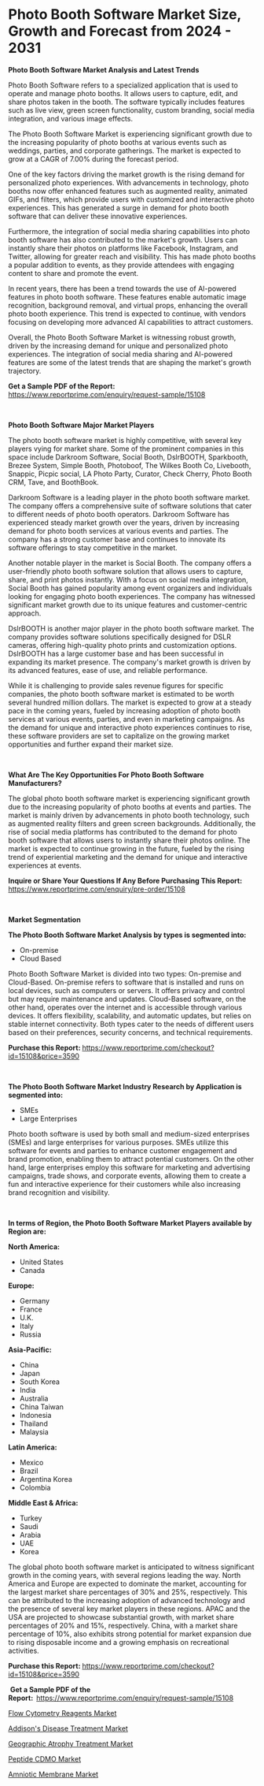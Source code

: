 <p><h1>Photo Booth Software Market Size, Growth and Forecast from 2024 - 2031</h1></p><p><strong>Photo Booth Software Market Analysis and Latest Trends</strong></p>
<p><p>Photo Booth Software refers to a specialized application that is used to operate and manage photo booths. It allows users to capture, edit, and share photos taken in the booth. The software typically includes features such as live view, green screen functionality, custom branding, social media integration, and various image effects.</p><p>The Photo Booth Software Market is experiencing significant growth due to the increasing popularity of photo booths at various events such as weddings, parties, and corporate gatherings. The market is expected to grow at a CAGR of 7.00% during the forecast period. </p><p>One of the key factors driving the market growth is the rising demand for personalized photo experiences. With advancements in technology, photo booths now offer enhanced features such as augmented reality, animated GIFs, and filters, which provide users with customized and interactive photo experiences. This has generated a surge in demand for photo booth software that can deliver these innovative experiences.</p><p>Furthermore, the integration of social media sharing capabilities into photo booth software has also contributed to the market's growth. Users can instantly share their photos on platforms like Facebook, Instagram, and Twitter, allowing for greater reach and visibility. This has made photo booths a popular addition to events, as they provide attendees with engaging content to share and promote the event.</p><p>In recent years, there has been a trend towards the use of AI-powered features in photo booth software. These features enable automatic image recognition, background removal, and virtual props, enhancing the overall photo booth experience. This trend is expected to continue, with vendors focusing on developing more advanced AI capabilities to attract customers.</p><p>Overall, the Photo Booth Software Market is witnessing robust growth, driven by the increasing demand for unique and personalized photo experiences. The integration of social media sharing and AI-powered features are some of the latest trends that are shaping the market's growth trajectory.</p></p>
<p><strong>Get a Sample PDF of the Report:&nbsp;</strong> <a href="https://www.reportprime.com/enquiry/request-sample/15108">https://www.reportprime.com/enquiry/request-sample/15108</a></p>
<p>&nbsp;</p>
<p><strong>Photo Booth Software Major Market Players</strong></p>
<p><p>The photo booth software market is highly competitive, with several key players vying for market share. Some of the prominent companies in this space include Darkroom Software, Social Booth, DslrBOOTH, Sparkbooth, Brezee System, Simple Booth, Photoboof, The Wilkes Booth Co, Livebooth, Snappic, Picpic social, LA Photo Party, Curator, Check Cherry, Photo Booth CRM, Tave, and BoothBook.</p><p>Darkroom Software is a leading player in the photo booth software market. The company offers a comprehensive suite of software solutions that cater to different needs of photo booth operators. Darkroom Software has experienced steady market growth over the years, driven by increasing demand for photo booth services at various events and parties. The company has a strong customer base and continues to innovate its software offerings to stay competitive in the market.</p><p>Another notable player in the market is Social Booth. The company offers a user-friendly photo booth software solution that allows users to capture, share, and print photos instantly. With a focus on social media integration, Social Booth has gained popularity among event organizers and individuals looking for engaging photo booth experiences. The company has witnessed significant market growth due to its unique features and customer-centric approach. </p><p>DslrBOOTH is another major player in the photo booth software market. The company provides software solutions specifically designed for DSLR cameras, offering high-quality photo prints and customization options. DslrBOOTH has a large customer base and has been successful in expanding its market presence. The company's market growth is driven by its advanced features, ease of use, and reliable performance.</p><p>While it is challenging to provide sales revenue figures for specific companies, the photo booth software market is estimated to be worth several hundred million dollars. The market is expected to grow at a steady pace in the coming years, fueled by increasing adoption of photo booth services at various events, parties, and even in marketing campaigns. As the demand for unique and interactive photo experiences continues to rise, these software providers are set to capitalize on the growing market opportunities and further expand their market size.</p></p>
<p>&nbsp;</p>
<p><strong>What Are The Key Opportunities For Photo Booth Software Manufacturers?</strong></p>
<p><p>The global photo booth software market is experiencing significant growth due to the increasing popularity of photo booths at events and parties. The market is mainly driven by advancements in photo booth technology, such as augmented reality filters and green screen backgrounds. Additionally, the rise of social media platforms has contributed to the demand for photo booth software that allows users to instantly share their photos online. The market is expected to continue growing in the future, fueled by the rising trend of experiential marketing and the demand for unique and interactive experiences at events.</p></p>
<p><strong>Inquire or Share Your Questions If Any Before Purchasing This Report:</strong> <a href="https://www.reportprime.com/enquiry/pre-order/15108">https://www.reportprime.com/enquiry/pre-order/15108</a></p>
<p>&nbsp;</p>
<p><strong>Market Segmentation</strong></p>
<p><strong>The Photo Booth Software Market Analysis by types is segmented into:</strong></p>
<p><ul><li>On-premise</li><li>Cloud Based</li></ul></p>
<p><p>Photo Booth Software Market is divided into two types: On-premise and Cloud-Based. On-premise refers to software that is installed and runs on local devices, such as computers or servers. It offers privacy and control but may require maintenance and updates. Cloud-Based software, on the other hand, operates over the internet and is accessible through various devices. It offers flexibility, scalability, and automatic updates, but relies on stable internet connectivity. Both types cater to the needs of different users based on their preferences, security concerns, and technical requirements.</p></p>
<p><strong>Purchase this Report:&nbsp;</strong><a href="https://www.reportprime.com/checkout?id=15108&price=3590">https://www.reportprime.com/checkout?id=15108&price=3590</a></p>
<p>&nbsp;</p>
<p><strong>The Photo Booth Software Market Industry Research by Application is segmented into:</strong></p>
<p><ul><li>SMEs</li><li>Large Enterprises</li></ul></p>
<p><p>Photo booth software is used by both small and medium-sized enterprises (SMEs) and large enterprises for various purposes. SMEs utilize this software for events and parties to enhance customer engagement and brand promotion, enabling them to attract potential customers. On the other hand, large enterprises employ this software for marketing and advertising campaigns, trade shows, and corporate events, allowing them to create a fun and interactive experience for their customers while also increasing brand recognition and visibility.</p></p>
<p>&nbsp;</p>
<p><strong>In terms of Region, the Photo Booth Software Market Players available by Region are:</strong></p>
<p>
    <p> <strong> North America: </strong>
        <ul>
            <li>United States</li>
            <li>Canada</li>
        </ul>
        </p> 
    <p> <strong> Europe: </strong>
        <ul>
            <li>Germany</li>
            <li>France</li>
            <li>U.K.</li>
            <li>Italy</li>
            <li>Russia</li>
        </ul>
        </p> 
    <p> <strong> Asia-Pacific: </strong>
        <ul>
            <li>China</li>
            <li>Japan</li>
            <li>South Korea</li>
            <li>India</li>
            <li>Australia</li>
            <li>China Taiwan</li>
            <li>Indonesia</li>
            <li>Thailand</li>
            <li>Malaysia</li>
        </ul>
        </p> 
    <p> <strong> Latin America: </strong>
        <ul>
            <li>Mexico</li>
            <li>Brazil</li>
            <li>Argentina Korea</li>
            <li>Colombia</li>
        </ul>
        </p> 
    <p> <strong> Middle East & Africa: </strong>
        <ul>
            <li>Turkey</li>
            <li>Saudi</li>
            <li>Arabia</li>
            <li>UAE</li>
            <li>Korea</li>
        </ul>
    </p>
    </p>
<p><p>The global photo booth software market is anticipated to witness significant growth in the coming years, with several regions leading the way. North America and Europe are expected to dominate the market, accounting for the largest market share percentages of 30% and 25%, respectively. This can be attributed to the increasing adoption of advanced technology and the presence of several key market players in these regions. APAC and the USA are projected to showcase substantial growth, with market share percentages of 20% and 15%, respectively. China, with a market share percentage of 10%, also exhibits strong potential for market expansion due to rising disposable income and a growing emphasis on recreational activities.</p></p>
<p><strong>Purchase this Report: </strong><a href="https://www.reportprime.com/checkout?id=15108&price=3590">https://www.reportprime.com/checkout?id=15108&price=3590</a></p>
<p>&nbsp;<strong>Get a Sample PDF of the Report:&nbsp;&nbsp;</strong><a href="https://www.reportprime.com/enquiry/request-sample/15108">https://www.reportprime.com/enquiry/request-sample/15108</a></p>
<p><strong></strong></p>
<p><p><a href="https://medium.com/p/0317029ebea9/edit">Flow Cytometry Reagents Market</a></p><p><a href="https://medium.com/@ashlybednar2023/addisons-disease-treatment-market-comprehensive-assessment-by-type-application-and-geography-15ccbacf4ede">Addison's Disease Treatment Market</a></p><p><a href="https://medium.com/@ashlybednar2023/analyzing-geographic-atrophy-treatment-market-global-industry-perspective-and-forecast-2023-to-7ee1e92e740f">Geographic Atrophy Treatment Market</a></p><p><a href="https://medium.com/@ashlybednar2023/peptide-cdmo-market-report-reveals-the-latest-trends-and-growth-opportunities-of-this-market-3919aa0fb0c0">Peptide CDMO Market</a></p><p><a href="https://medium.com/@ashlybednar2023/amniotic-membrane-market-furnishes-information-on-market-share-market-trends-and-market-growth-94a858729f91">Amniotic Membrane Market</a></p></p>